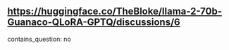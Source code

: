## https://huggingface.co/TheBloke/llama-2-70b-Guanaco-QLoRA-GPTQ/discussions/6

contains_question: no